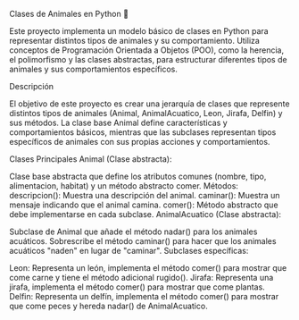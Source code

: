 Clases de Animales en Python 🐾

Este proyecto implementa un modelo básico de clases en Python para representar distintos tipos de animales y su comportamiento. Utiliza conceptos de Programación Orientada a Objetos (POO), como la herencia, el polimorfismo y las clases abstractas, para estructurar diferentes tipos de animales y sus comportamientos específicos.

Descripción

El objetivo de este proyecto es crear una jerarquía de clases que represente distintos tipos de animales (Animal, AnimalAcuatico, Leon, Jirafa, Delfin) y sus métodos. La clase base Animal define características y comportamientos básicos, mientras que las subclases representan tipos específicos de animales con sus propias acciones y comportamientos.

Clases Principales
Animal (Clase abstracta):

Clase base abstracta que define los atributos comunes (nombre, tipo, alimentacion, habitat) y un método abstracto comer.
Métodos:
descripcion(): Muestra una descripción del animal.
caminar(): Muestra un mensaje indicando que el animal camina.
comer(): Método abstracto que debe implementarse en cada subclase.
AnimalAcuatico (Clase abstracta):

Subclase de Animal que añade el método nadar() para los animales acuáticos.
Sobrescribe el método caminar() para hacer que los animales acuáticos "naden" en lugar de "caminar".
Subclases específicas:

Leon: Representa un león, implementa el método comer() para mostrar que come carne y tiene el método adicional rugido().
Jirafa: Representa una jirafa, implementa el método comer() para mostrar que come plantas.
Delfin: Representa un delfín, implementa el método comer() para mostrar que come peces y hereda nadar() de AnimalAcuatico.
